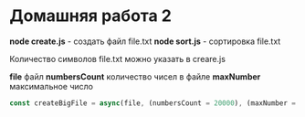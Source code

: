 # Домашняя работа 2

**node create.js** - создать файл file.txt
**node sort.js** - сортировка file.txt

Количество символов file.txt можно указать в creare.js

**file** файл
**numbersCount** количество чисел в файле
**maxNumber** максимальное число

```javascript
const createBigFile = async(file, (numbersCount = 20000), (maxNumber = 100000));
```
